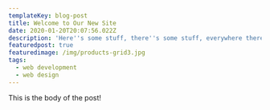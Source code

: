 ```yaml
---
templateKey: blog-post
title: Welcome to Our New Site
date: 2020-01-20T20:07:56.022Z
description: 'Here''s some stuff, there''s some stuff, everywhere there''s stuff.'
featuredpost: true
featuredimage: /img/products-grid3.jpg
tags:
  - web development
  - web design
---
```

This is the body of the post!
